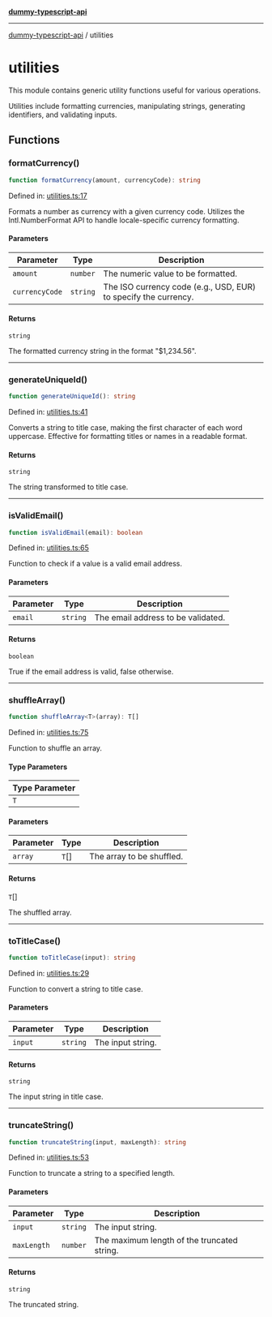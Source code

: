 [**dummy-typescript-api**](README.md)

***

[dummy-typescript-api](README.md) / utilities

# utilities

This module contains generic utility functions useful for various operations.

Utilities include formatting currencies, manipulating strings, generating identifiers, and validating inputs.

## Functions

### formatCurrency()

```ts
function formatCurrency(amount, currencyCode): string
```

Defined in: [utilities.ts:17](https://github.com/typedoc2md/dummy-typescript-api/blob/main/src/utilities.ts#L17)

Formats a number as currency with a given currency code.
Utilizes the Intl.NumberFormat API to handle locale-specific currency formatting.

#### Parameters

| Parameter | Type | Description |
| ------ | ------ | ------ |
| `amount` | `number` | The numeric value to be formatted. |
| `currencyCode` | `string` | The ISO currency code (e.g., USD, EUR) to specify the currency. |

#### Returns

`string`

The formatted currency string in the format "$1,234.56".

***

### generateUniqueId()

```ts
function generateUniqueId(): string
```

Defined in: [utilities.ts:41](https://github.com/typedoc2md/dummy-typescript-api/blob/main/src/utilities.ts#L41)

Converts a string to title case, making the first character of each word uppercase.
Effective for formatting titles or names in a readable format.

#### Returns

`string`

The string transformed to title case.

***

### isValidEmail()

```ts
function isValidEmail(email): boolean
```

Defined in: [utilities.ts:65](https://github.com/typedoc2md/dummy-typescript-api/blob/main/src/utilities.ts#L65)

Function to check if a value is a valid email address.

#### Parameters

| Parameter | Type | Description |
| ------ | ------ | ------ |
| `email` | `string` | The email address to be validated. |

#### Returns

`boolean`

True if the email address is valid, false otherwise.

***

### shuffleArray()

```ts
function shuffleArray<T>(array): T[]
```

Defined in: [utilities.ts:75](https://github.com/typedoc2md/dummy-typescript-api/blob/main/src/utilities.ts#L75)

Function to shuffle an array.

#### Type Parameters

| Type Parameter |
| ------ |
| `T` |

#### Parameters

| Parameter | Type | Description |
| ------ | ------ | ------ |
| `array` | `T`[] | The array to be shuffled. |

#### Returns

`T`[]

The shuffled array.

***

### toTitleCase()

```ts
function toTitleCase(input): string
```

Defined in: [utilities.ts:29](https://github.com/typedoc2md/dummy-typescript-api/blob/main/src/utilities.ts#L29)

Function to convert a string to title case.

#### Parameters

| Parameter | Type | Description |
| ------ | ------ | ------ |
| `input` | `string` | The input string. |

#### Returns

`string`

The input string in title case.

***

### truncateString()

```ts
function truncateString(input, maxLength): string
```

Defined in: [utilities.ts:53](https://github.com/typedoc2md/dummy-typescript-api/blob/main/src/utilities.ts#L53)

Function to truncate a string to a specified length.

#### Parameters

| Parameter | Type | Description |
| ------ | ------ | ------ |
| `input` | `string` | The input string. |
| `maxLength` | `number` | The maximum length of the truncated string. |

#### Returns

`string`

The truncated string.

